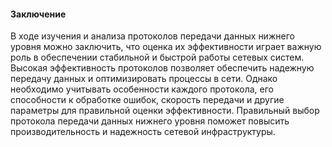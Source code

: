 #### Заключение
В ходе изучения и анализа протоколов передачи данных нижнего уровня можно заключить, что оценка их эффективности играет важную роль в обеспечении стабильной и быстрой работы сетевых систем. Высокая эффективность протоколов позволяет обеспечить надежную передачу данных и оптимизировать процессы в сети. Однако необходимо учитывать особенности каждого протокола, его способности к обработке ошибок, скорость передачи и другие параметры для правильной оценки эффективности. Правильный выбор протокола передачи данных нижнего уровня поможет повысить производительность и надежность сетевой инфраструктуры.
